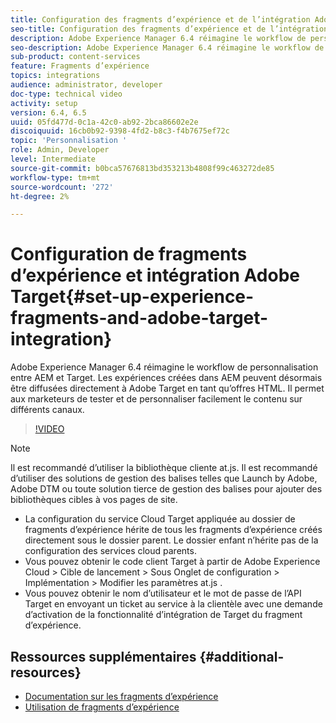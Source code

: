```yaml
---
title: Configuration des fragments d’expérience et de l’intégration Adobe Target dans AEM
seo-title: Configuration des fragments d’expérience et de l’intégration Adobe Target dans AEM
description: Adobe Experience Manager 6.4 réimagine le workflow de personnalisation entre AEM et Target. Les expériences créées dans AEM peuvent désormais être diffusées directement à Adobe Target en tant qu’offres HTML. Il permet aux marketeurs de tester et de personnaliser facilement le contenu sur différents canaux.
seo-description: Adobe Experience Manager 6.4 réimagine le workflow de personnalisation entre AEM et Target. Les expériences créées dans AEM peuvent désormais être diffusées directement à Adobe Target en tant qu’offres HTML. Il permet aux marketeurs de tester et de personnaliser facilement le contenu sur différents canaux.
sub-product: content-services
feature: Fragments d’expérience
topics: integrations
audience: administrator, developer
doc-type: technical video
activity: setup
version: 6.4, 6.5
uuid: 05fd477d-0c1a-42c0-ab92-2bca86602e2e
discoiquuid: 16cb0b92-9398-4fd2-b8c3-f4b7675ef72c
topic: 'Personnalisation '
role: Admin, Developer
level: Intermediate
source-git-commit: b0bca57676813bd353213b4808f99c463272de85
workflow-type: tm+mt
source-wordcount: '272'
ht-degree: 2%

---
```



# Configuration de fragments d’expérience et intégration Adobe Target{#set-up-experience-fragments-and-adobe-target-integration}

Adobe Experience Manager 6.4 réimagine le workflow de personnalisation entre AEM et Target. Les expériences créées dans AEM peuvent désormais être diffusées directement à Adobe Target en tant qu’offres HTML. Il permet aux marketeurs de tester et de personnaliser facilement le contenu sur différents canaux.

>[!VIDEO](https://video.tv.adobe.com/v/22380/?quality=9&learn=on)

>[!NOTE]
>
>Il est recommandé d’utiliser la bibliothèque cliente at.js. Il est recommandé d’utiliser des solutions de gestion des balises telles que Launch by Adobe, Adobe DTM ou toute solution tierce de gestion des balises pour ajouter des bibliothèques cibles à vos pages de site.

* La configuration du service Cloud Target appliquée au dossier de fragments d’expérience hérite de tous les fragments d’expérience créés directement sous le dossier parent. Le dossier enfant n’hérite pas de la configuration des services cloud parents.
* Vous pouvez obtenir le code client Target à partir de Adobe Experience Cloud > Cible de lancement > Sous Onglet de configuration > Implémentation > Modifier les paramètres at.js .
* Vous pouvez obtenir le nom d’utilisateur et le mot de passe de l’API Target en envoyant un ticket au service à la clientèle avec une demande d’activation de la fonctionnalité d’intégration de Target du fragment d’expérience.

## Ressources supplémentaires {#additional-resources}

* [Documentation sur les fragments d’expérience](https://helpx.adobe.com/experience-manager/6-5/sites/authoring/using/experience-fragments.html)
* [Utilisation de fragments d’expérience](/help/sites/experience-fragments/experience-fragments-feature-video-use.md)
